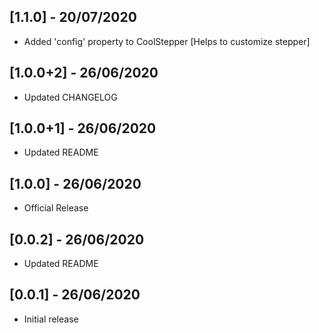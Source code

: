## [1.1.0] - 20/07/2020
* Added 'config' property to CoolStepper [Helps to customize stepper]

## [1.0.0+2] - 26/06/2020
* Updated CHANGELOG

## [1.0.0+1] - 26/06/2020
* Updated README

## [1.0.0] - 26/06/2020
* Official Release

## [0.0.2] - 26/06/2020
* Updated README

## [0.0.1] - 26/06/2020
* Initial release